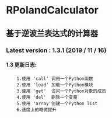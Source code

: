 # RPolandCalculator
## 基于逆波兰表达式的计算器


### Latest version : 1.3.1  (2019 / 11 / 16)
#### 1.3 更新日志:
        1.使用 'call' 调用一个Python函数
        2.使用 'load' 加载一个Python模块
        3.使用 'get'  访问一个Python对象的成员
        4.使用 'del'  删除一个变量
        5.使用 'array'创建一个Python list
        6.速度上的略微提升
